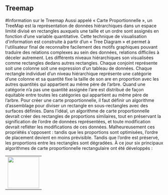 ## Treemap
#Information sur le Treemap
Aussi appelé « Carte Proportionnelle », un TreeMap est la représentation de données hiérarchiques dans un espace limité divisé en rectangles auxquels une taille et un ordre sont assignés en fonction d’une variable quantitative. Cette technique de visualisation d'information est construite à partir d’un « Tree Diagram » et permet à l'utilisateur final de reconnaître facilement des motifs graphiques pouvant traduire des relations complexes au sein des données, relations difficiles à déceler autrement.
Les différents niveaux hiérarchiques son visualisées comme rectangles dedans autres rectangles. Chaque conjoint représente soit une colonne soit une expression d’un tableau de données. Chaque rectangle individuel d’un niveau hiérarchique représente une catégorie d’une colonne et sa quantité fixe la taille de son are en proportion avec les autres quantités qui appartient au même père de l’arbre.
Quand une catégorie n’a pas une quantité assignée l’are est distribué de façon équitable entre toutes les catégories qui appartient au même père de l’arbre.
Pour créer une carte proportionnelle, il faut définir un algorithme d’assemblage pour diviser un rectangle en sous-rectangles avec des surfaces définies. Dans l’idéal, un algorithme de carte proportionnelle devrait créer des rectangles de proportions similaires, tout en préservant la signification de l’ordre de données représentées, et toute modification devrait refléter les modifications de ces données.
Malheureusement ces propriétés s'opposent : tandis que les proportions sont optimisées, l’ordre de placement devient en moins prévisible. Tandis que l’ordre est préservé, les proportions entre les rectangles sont dégradées.
À ce jour six principaux algorithmes de carte proportionnelle rectangulaire ont été développés :

<table border="0">
  <tr>
    <td>
      <img src="C:\Users\maria\Desktop\universidad\Master\Segundo\MOS\Visualisation des donnees\Tarea 1\Captura.PNG" style="width: 100px;">
    </td>
  </tr>
</table>

